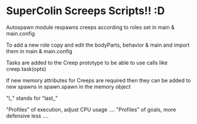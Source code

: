 # SuperColin Screeps Scripts!! :D

Autospawn module respawns creeps according to roles set in main & main.config

To add a new role copy and edit the bodyParts, behavior & main and import them in main & main.config

Tasks are added to the Creep prototype to be able to use calls like creep.task(opts)

If new memory attributes for Creeps are required then they can be added to new spawns in spawn.spawn in the memory object

"l_" stands for "last_"

"Profiles" of execution, adjust CPU usage ....
"Profiles" of goals, more defensive less ....
